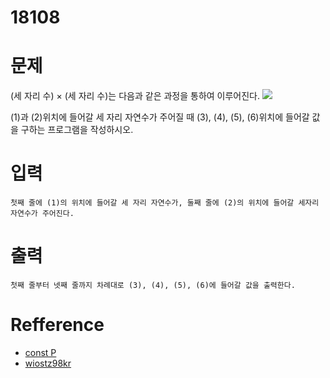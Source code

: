 # 18108
# 문제

(세 자리 수) × (세 자리 수)는 다음과 같은 과정을 통하여 이루어진다.
![](https://www.acmicpc.net/upload/images/f5NhGHVLM4Ix74DtJrwfC97KepPl27s%20(1).png)

(1)과 (2)위치에 들어갈 세 자리 자연수가 주어질 때 (3), (4), (5), (6)위치에 들어갈 값을 구하는 프로그램을 작성하시오.


# 입력
```
첫째 줄에 (1)의 위치에 들어갈 세 자리 자연수가, 둘째 줄에 (2)의 위치에 들어갈 세자리 자연수가 주어진다.
```

# 출력
```
첫째 줄부터 넷째 줄까지 차례대로 (3), (4), (5), (6)에 들어갈 값을 출력한다.
```

# Refference

 * [const P](https://overcome-the-limits.tistory.com/245)
 * [wiostz98kr](https://velog.io/@wiostz98kr/%EB%B0%B1%EC%A4%80-2588%EB%B2%88-%EA%B3%B1%EC%85%88)
